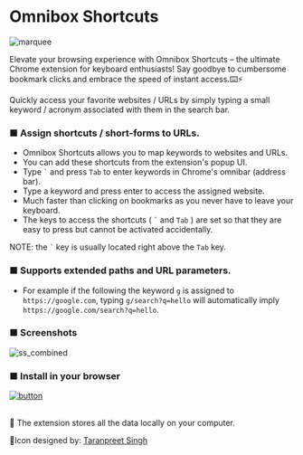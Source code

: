 # Omnibox Shortcuts

![marquee](https://github.com/zohaib2002/Omnibox-Shortcuts/assets/68106969/820b6c91-b2af-48cd-8cd6-07bb770e3c0f)


Elevate your browsing experience with Omnibox Shortcuts – the ultimate Chrome extension for keyboard enthusiasts! Say goodbye to cumbersome bookmark clicks and embrace the speed of instant access.⌨️⚡

Quickly access your favorite websites / URLs by simply typing a small keyword / acronym associated with them in the search bar.

### ■ Assign shortcuts / short-forms to URLs. 
- Omnibox Shortcuts allows you to map keywords to websites and URLs. 
- You can add these shortcuts from the extension's popup UI. 
- Type ``` ` ``` and press `Tab` to enter keywords in Chrome's omnibar (address bar).
- Type a keyword and press enter to access the assigned website.
- Much faster than clicking on bookmarks as you never have to leave your keyboard.
- The keys to access the shortcuts ( ``` ` ``` and `Tab` ) are set so that they are easy to press but cannot be activated accidentally.

NOTE: the ``` ` ``` key is usually located right above the `Tab` key.  

### ■ Supports extended paths and URL parameters.
- For example if the following the keyword `g` is assigned to `https://google.com`, typing `g/search?q=hello` will automatically imply `https://google.com/search?q=hello`.

### ■ Screenshots
![ss_combined](https://github.com/zohaib2002/Omnibox-Shortcuts/assets/68106969/daa7e1a3-190c-4158-a703-9149c5ce871e)

### ■ Install in your browser
[![button](https://github.com/zohaib2002/Omnibox-Shortcuts/assets/68106969/53a20284-41f4-49d3-883a-629516537d1b)](https://chromewebstore.google.com)
<br><br>

🔐 The extension stores all the data locally on your computer.

🎨Icon designed by: [Taranpreet Singh](https://www.iconfinder.com/Taranpreet)
